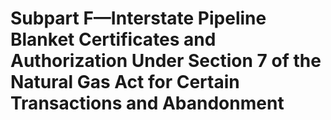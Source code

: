 # Subpart F—Interstate Pipeline Blanket Certificates and Authorization Under Section 7 of the Natural Gas Act for Certain Transactions and Abandonment

